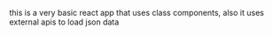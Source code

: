 this is a very basic react app that uses class components, also it uses external apis to load json data

